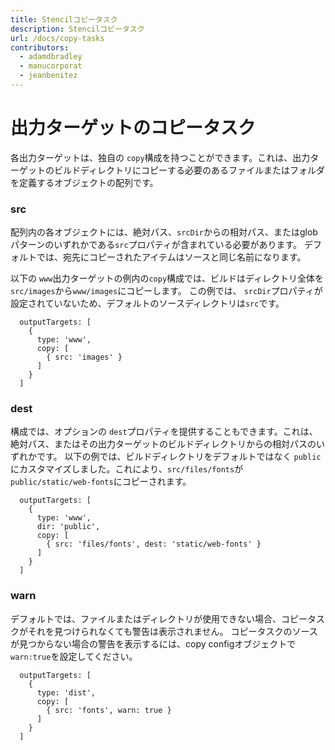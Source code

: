 ```yaml
---
title: Stencilコピータスク
description: Stencilコピータスク
url: /docs/copy-tasks
contributors:
  - adamdbradley
  - manucorporat
  - jeanbenitez
---
```



# 出力ターゲットのコピータスク

各出力ターゲットは、独自の `copy`構成を持つことができます。これは、出力ターゲットのビルドディレクトリにコピーする必要のあるファイルまたはフォルダを定義するオブジェクトの配列です。

### src

配列内の各オブジェクトには、絶対パス、`srcDir`からの相対パス、またはglobパターンのいずれかである`src`プロパティが含まれている必要があります。 デフォルトでは、宛先にコピーされたアイテムはソースと同じ名前になります。

以下の `www`出力ターゲットの例内の`copy`構成では、ビルドはディレクトリ全体を `src/images`から`www/images`にコピーします。 この例では、 `srcDir`プロパティが設定されていないため、デフォルトのソースディレクトリは`src`です。

```tsx
  outputTargets: [
    {
      type: 'www',
      copy: [
        { src: 'images' }
      ]
    }
  ]
```


### dest

構成では、オプションの `dest`プロパティを提供することもできます。これは、絶対パス、またはその出力ターゲットのビルドディレクトリからの相対パスのいずれかです。 以下の例では、ビルドディレクトリをデフォルトではなく `public`にカスタマイズしました。これにより、`src/files/fonts`が `public/static/web-fonts`にコピーされます。

```tsx
  outputTargets: [
    {
      type: 'www',
      dir: 'public',
      copy: [
        { src: 'files/fonts', dest: 'static/web-fonts' }
      ]
    }
  ]
```

### warn

デフォルトでは、ファイルまたはディレクトリが使用できない場合、コピータスクがそれを見つけられなくても警告は表示されません。 コピータスクのソースが見つからない場合の警告を表示するには、copy configオブジェクトで `warn:true`を設定してください。

```tsx
  outputTargets: [
    {
      type: 'dist',
      copy: [
        { src: 'fonts', warn: true }
      ]
    }
  ]
```
